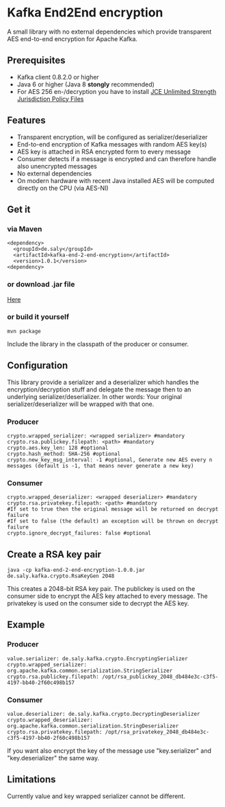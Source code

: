 # Kafka End2End encryption

A small library with no external dependencies which provide transparent AES end-to-end encryption for Apache Kafka.

## Prerequisites

* Kafka client 0.8.2.0 or higher
* Java 6 or higher (Java 8 **stongly** recommended)
* For AES 256 en-/decryption you have to install [JCE Unlimited Strength Jurisdiction Policy Files](http://www.oracle.com/technetwork/java/javase/overview/index.html)

## Features

* Transparent encryption, will be configured as serializer/deserializer
* End-to-end encryption of Kafka messages with random AES key(s)
* AES key is attached in RSA encrypted form to every message
* Consumer detects if a message is encrypted and can therefore handle also unencrypted messages
* No external dependencies
* On modern hardware with recent Java installed AES will be computed directly on the CPU (via AES-NI) 

## Get it

### via Maven
    <dependency>
      <groupId>de.saly</groupId>
      <artifactId>kafka-end-2-end-encryption</artifactId>
      <version>1.0.1</version>
    <dependency>
    
### or download .jar file

   [Here](http://search.maven.org/#search%7Cga%7C1%7Ckafka-end-2-end-encryption)

### or build it yourself

    mvn package

Include the library in the classpath of the producer or consumer.

## Configuration

This library provide a serializer and a deserializer which handles the encryption/decryption stuff and delegate the message then to an underlying serializer/deserializer.
In other words: Your original serializer/deserializer will be wrapped with that one.

### Producer

    crypto.wrapped_serializer: <wrapped serializer> #mandatory
    crypto.rsa.publickey.filepath: <path> #mandatory
    crypto.aes.key_len: 128 #optional
    crypto.hash_method: SHA-256 #optional
    crypto.new_key_msg_interval: -1 #optional, Generate new AES every n messages (default is -1, that means never generate a new key)
    
    
### Consumer

    crypto.wrapped_deserializer: <wrapped deserializer> #mandatory
    crypto.rsa.privatekey.filepath: <path> #mandatory
    #If set to true then the original message will be returned on decrypt failure
    #If set to false (the default) an exception will be thrown on decrypt failure
    crypto.ignore_decrypt_failures: false #optional

## Create a RSA key pair

    java -cp kafka-end-2-end-encryption-1.0.0.jar de.saly.kafka.crypto.RsaKeyGen 2048

This creates a 2048-bit RSA key pair. The publickey is used on the consumer side to encrypt the AES key attached to every message.
The privatekey is used on the consumer side to decrypt the AES key.

## Example

### Producer

    value.serializer: de.saly.kafka.crypto.EncryptingSerializer
    crypto.wrapped_serializer: org.apache.kafka.common.serialization.StringSerializer
    crypto.rsa.publickey.filepath: /opt/rsa_publickey_2048_db484e3c-c3f5-4197-bb40-2f60c498b157
    
### Consumer

    value.deserializer: de.saly.kafka.crypto.DecryptingDeserializer
    crypto.wrapped_deserializer: org.apache.kafka.common.serialization.StringDeserializer
    crypto.rsa.privatekey.filepath: /opt/rsa_privatekey_2048_db484e3c-c3f5-4197-bb40-2f60c498b157
    
If you want also encrypt the key of the message use "key.serializer" and "key.deserializer" the same way.

## Limitations

Currently value and key wrapped serializer cannot be different.

